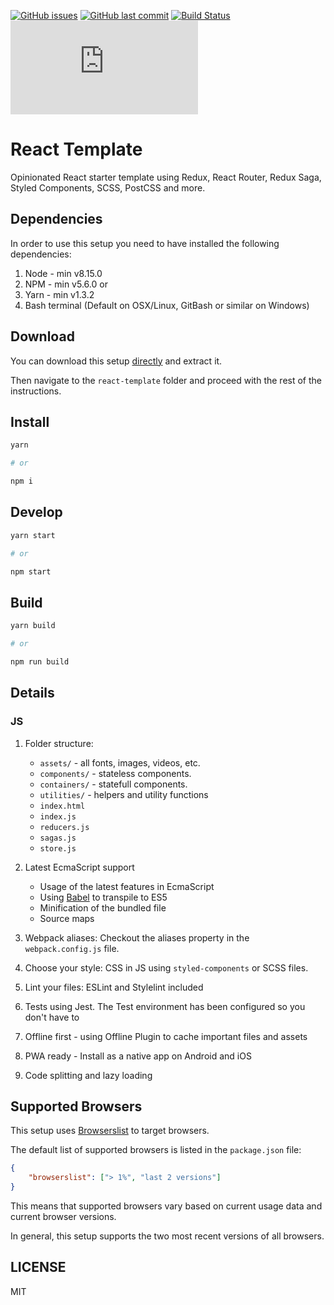 [![GitHub issues](https://img.shields.io/github/issues/three11/react-template.svg)](https://github.com/three11/react-template/issues)
[![GitHub last commit](https://img.shields.io/github/last-commit/three11/react-template.svg)](https://github.com/three11/react-template/commits/master)
[![Build Status](https://travis-ci.org/three11/react-template.svg?branch=master)](https://travis-ci.org/three11/react-template)
[![Analytics](https://ga-beacon.appspot.com/UA-83446952-1/github.com/three11/react-template/README.md)](https://github.com/three11/react-template/)

# React Template

Opinionated React starter template using Redux, React Router, Redux Saga, Styled Components, SCSS, PostCSS and more.

## Dependencies

In order to use this setup you need to have installed the following dependencies:

1.  Node - min v8.15.0
2.  NPM - min v5.6.0
    or
3.  Yarn - min v1.3.2
4.  Bash terminal (Default on OSX/Linux, GitBash or similar on Windows)

## Download

You can download this setup [directly](https://github.com/three11/react-template/archive/master.zip) and extract it.

Then navigate to the `react-template` folder and proceed with the rest of the instructions.

## Install

```bash
yarn

# or

npm i
```

## Develop

```bash
yarn start

# or

npm start
```

## Build

```bash
yarn build

# or

npm run build
```

## Details

### JS

1.  Folder structure:

    -   `assets/` - all fonts, images, videos, etc.
    -   `components/` - stateless components.
    -   `containers/` - statefull components.
    -   `utilities/` - helpers and utility functions
    -   `index.html`
    -   `index.js`
    -   `reducers.js`
    -   `sagas.js`
    -   `store.js`

2.  Latest EcmaScript support

    -   Usage of the latest features in EcmaScript
    -   Using [Babel](https://github.com/babel/babel) to transpile to ES5
    -   Minification of the bundled file
    -   Source maps

3.  Webpack aliases: Checkout the aliases property in the `webpack.config.js` file.
4.  Choose your style: CSS in JS using `styled-components` or SCSS files.
5.  Lint your files: ESLint and Stylelint included
6.  Tests using Jest. The Test environment has been configured so you don't have to
7.  Offline first - using Offline Plugin to cache important files and assets
8.  PWA ready - Install as a native app on Android and iOS
9.  Code splitting and lazy loading

## Supported Browsers

This setup uses [Browserslist](https://github.com/browserslist/browserslist) to target browsers.

The default list of supported browsers is listed in the `package.json` file:

```json
{
	"browserslist": ["> 1%", "last 2 versions"]
}
```

This means that supported browsers vary based on current usage data and current browser versions.

In general, this setup supports the two most recent versions of all browsers.

## LICENSE

MIT
